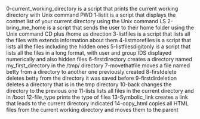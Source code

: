 0-current_working_directory is a script that prints the current working directory with Unix command PWD
1-listit is a script that displays the contnet list of your current directory using the Unix command LS
2-bring_me_home is a script that sends the user to their home folder using the Unix command CD plus /home as direction
3-listfiles is a script that lists all the files with extends information about them
4-listmorefiles is a script that lists all the files including the hidden ones
5-listfilesdigitonly is a script that lists all the files in a long format, with user and group IDS displayed numerically and also hidden files
6-firstdirectory creates a directory named my_first_directory in the /tmp/ directory
7-movethatfile moves a file named betty from a directory to another one previously created
8-firstdelete deletes betty from the directory it was saved before
9-firstdirdeletion deletes a directory that is in the tmp directory
10-back changes the directory to the previous one
11-lists lists all files in the current directory and in /boot
12-file_type prints the type of files
13-Symbolic_link creates a link that leads to the current directory indicated
14-copy_html copies all HTML files from the current working directory and moves them to the parent
